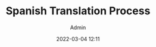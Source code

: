 ---
title: Spanish Translation Process
draft: false
date: 2022-03-04 12:11
author: Admin
audience:
  - New Hires
purpose: TBD
tags:
  - Marking Resources
---